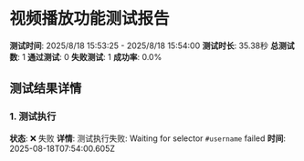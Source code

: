 # 视频播放功能测试报告

**测试时间**: 2025/8/18 15:53:25 - 2025/8/18 15:54:00
**测试时长**: 35.38秒
**总测试数**: 1
**通过测试**: 0
**失败测试**: 1
**成功率**: 0.0%

## 测试结果详情

### 1. 测试执行
**状态**: ❌ 失败
**详情**: 测试执行失败: Waiting for selector `#username` failed
**时间**: 2025-08-18T07:54:00.605Z


